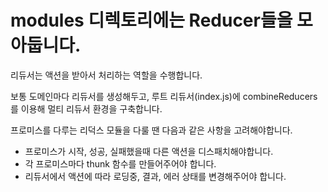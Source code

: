# modules 디렉토리에는 Reducer들을 모아둡니다.

리듀서는 액션을 받아서 처리하는 역할을 수행합니다.

보통 도메인마다 리듀서를 생성해두고, 루트 리듀서(index.js)에 combineReducers를 이용해 멀티 리듀서 환경을 구축합니다.

프로미스를 다루는 리덕스 모듈을 다룰 땐 다음과 같은 사항을 고려해야합니다.
- 프로미스가 시작, 성공, 실패했을때 다른 액션을 디스패치해야합니다.
- 각 프로미스마다 thunk 함수를 만들어주어야 합니다.
- 리듀서에서 액션에 따라 로딩중, 결과, 에러 상태를 변경해주어야 합니다.
